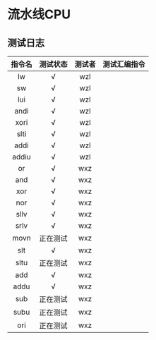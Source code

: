 # 流水线CPU

## 测试日志

|指令名|测试状态|测试者|测试汇编指令|
|:--:|:--:|:--:|:--:|
|lw| √ | wzl | |
|sw| √ | wzl | |
|lui| √ | wzl| |
|andi| √ | wzl | |
|xori| √ | wzl | |
|slti| √| wzl | |
|addi| √ | wzl | |
|addiu| √ | wzl | |
|or| √ |wxz | |
|and| √ |wxz | |
|xor| √ |wxz| |
|nor| √ |wxz| |
|sllv| √ | wxz| |
|srlv| √ | wxz | |
|movn| 正在测试 | wxz| |
|slt| √ | wxz| |
| sltu |正在测试 | wxz |  |
| add | √ | wxz |  |
| addu | √ | wxz |  |
| sub | 正在测试 | wxz |  |
| subu | 正在测试 | wxz |  |
| ori  | 正在测试 | wxz |  |

